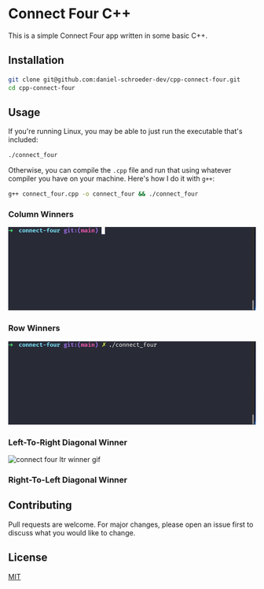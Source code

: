 # Connect Four C++

This is a simple Connect Four app written in some basic C++.

## Installation


```bash
git clone git@github.com:daniel-schroeder-dev/cpp-connect-four.git
cd cpp-connect-four
```

## Usage

If you're running Linux, you may be able to just run the executable that's included:

```bash
./connect_four
```

Otherwise, you can compile the `.cpp` file and run that using whatever compiler you have on your machine. Here's how I do it with `g++`:

```bash
g++ connect_four.cpp -o connect_four && ./connect_four
```

### Column Winners

![connect four column winner gif](connect-four-column-winner.gif)

### Row Winners

![connect four row winner gif](connect-four-row-winner.gif)

### Left-To-Right Diagonal Winner

![connect four ltr winner gif](connect-four-ltf-winner.gif)

### Right-To-Left Diagonal Winner

## Contributing
Pull requests are welcome. For major changes, please open an issue first to discuss what you would like to change.

## License
[MIT](https://choosealicense.com/licenses/mit/)

